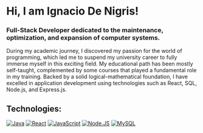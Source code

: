 # Hi, I am Ignacio De Nigris!
### Full-Stack Developer dedicated to the maintenance, optimization, and expansion of computer systems.

During my academic journey, I discovered my passion for the world of programming, which led me to suspend my university career to fully immerse myself in this exciting field.
My educational path has been mostly self-taught, complemented by some courses that played a fundamental role in my training. Backed by a solid logical-mathematical foundation,
I have excelled in application development using technologies such as React, SQL, Node.js, and Express.js.


## Technologies:

[![Java](https://img.shields.io/badge/Java-007396?style=for-the-badge&logo=java&logoColor=white&labelColor=101010)]()
[![React](https://img.shields.io/badge/Java-007396?style=for-the-badge&logo=java&logoColor=white&labelColor=101010)]()
[![JavaScript](https://img.shields.io/badge/JavaScript-F7DF1E?style=for-the-badge&logo=javascript&logoColor=white&labelColor=101010)]()
[![Node.JS](https://img.shields.io/badge/Node.JS-339933?style=for-the-badge&logo=node.js&logoColor=white&labelColor=101010)]()
[![MySQL](https://img.shields.io/badge/MySQL-4479A1?style=for-the-badge&logo=mysql&logoColor=white&labelColor=101010)]()
